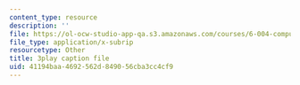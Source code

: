 ```yaml
---
content_type: resource
description: ''
file: https://ol-ocw-studio-app-qa.s3.amazonaws.com/courses/6-004-computation-structures-spring-2017/41194baa4692562d849056cba3cc4cf9_7dhuZ6V9tcY.vtt
file_type: application/x-subrip
resourcetype: Other
title: 3play caption file
uid: 41194baa-4692-562d-8490-56cba3cc4cf9
---
```

